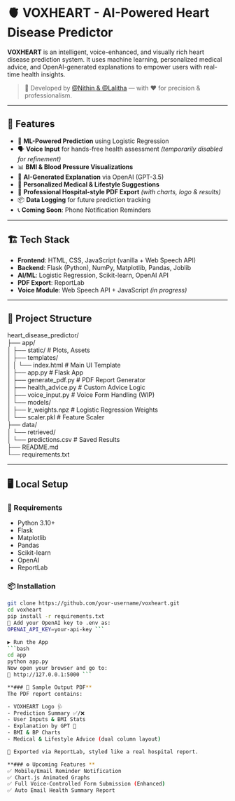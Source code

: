 # 🫀 VOXHEART - AI-Powered Heart Disease Predictor

**VOXHEART** is an intelligent, voice-enhanced, and visually rich heart disease prediction system. It uses machine learning, personalized medical advice, and OpenAI-generated explanations to empower users with real-time health insights.

> 🔬 Developed by [@Nithin & @Lalitha](https://github.com/Nani1-glitch) — with ❤️ for precision & professionalism.

---

## 🚀 Features

- 🧠 **ML-Powered Prediction** using Logistic Regression  
- 🗣️ **Voice Input** for hands-free health assessment *(temporarily disabled for refinement)*  
- 📊 **BMI & Blood Pressure Visualizations**  
- 💬 **AI-Generated Explanation** via OpenAI (GPT-3.5)  
- 📝 **Personalized Medical & Lifestyle Suggestions**  
- 📄 **Professional Hospital-style PDF Export** *(with charts, logo & results)*  
- 📦 **Data Logging** for future prediction tracking  
- 📞 **Coming Soon**: Phone Notification Reminders  

---

## 🏗️ Tech Stack

- **Frontend**: HTML, CSS, JavaScript (vanilla + Web Speech API)  
- **Backend**: Flask (Python), NumPy, Matplotlib, Pandas, Joblib  
- **AI/ML**: Logistic Regression, Scikit-learn, OpenAI API  
- **PDF Export**: ReportLab  
- **Voice Module**: Web Speech API + JavaScript *(in progress)*  

---

## 📂 Project Structure

heart_disease_predictor/  
├── app/  
│   ├── static/ # Plots, Assets  
│   ├── templates/  
│   │   └── index.html # Main UI Template  
│   ├── app.py # Flask App  
│   ├── generate_pdf.py # PDF Report Generator  
│   ├── health_advice.py # Custom Advice Logic  
│   ├── voice_input.py # Voice Form Handling (WIP)  
│   └── models/  
│       ├── lr_weights.npz # Logistic Regression Weights  
│       └── scaler.pkl # Feature Scaler  
├── data/  
│   └── retrieved/  
│       └── predictions.csv # Saved Results  
├── README.md  
└── requirements.txt

---

## 🖥️ Local Setup

### 🔧 Requirements

- Python 3.10+  
- Flask  
- Matplotlib  
- Pandas  
- Scikit-learn  
- OpenAI  
- ReportLab  

### 📦 Installation

```bash
git clone https://github.com/your-username/voxheart.git
cd voxheart
pip install -r requirements.txt
🔐 Add your OpenAI key to .env as:
OPENAI_API_KEY=your-api-key ```

▶️ Run the App
```bash
cd app
python app.py
Now open your browser and go to:
📍 http://127.0.0.1:5000 ```

**### 📄 Sample Output PDF**
The PDF report contains:

- VOXHEART Logo 🩺  
- Prediction Summary ✅/❌  
- User Inputs & BMI Stats  
- Explanation by GPT 🧠  
- BMI & BP Charts  
- Medical & Lifestyle Advice (dual column layout)  

🧾 Exported via ReportLab, styled like a real hospital report.

**### ⚙️ Upcoming Features ** 
✅ Mobile/Email Reminder Notification  
✅ Chart.js Animated Graphs  
✅ Full Voice-Controlled Form Submission (Enhanced)  
✅ Auto Email Health Summary Report  

